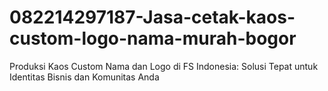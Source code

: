 # 082214297187-Jasa-cetak-kaos-custom-logo-nama-murah-bogor
Produksi Kaos Custom Nama dan Logo di FS Indonesia: Solusi Tepat untuk Identitas Bisnis dan Komunitas Anda
